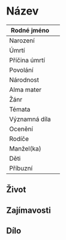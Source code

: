 # Název
| Rodné jméno |  |
| ---- | ---- |
| Narození |  |
| Úmrtí |  |
| Příčina úmrtí |  |
| Povolání |  |
| Národnost |  |
| Alma mater |  |
| Žánr |  |
| Témata |  |
| Významná díla |  |
| Ocenění |  |
| Rodíče |  |
| Manžel(ka) |  |
| Děti |  |
| Příbuzní |  |

## Život


## Zajímavosti


## Dílo

